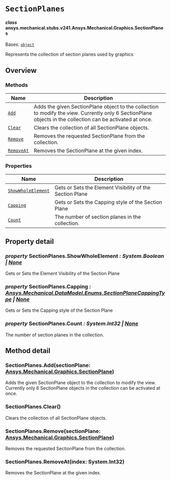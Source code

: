 <!-- vale off -->

<a id="sectionplanes"></a>

# `SectionPlanes`

<a id="ansys.mechanical.stubs.v241.Ansys.Mechanical.Graphics.SectionPlanes"></a>

#### *class* ansys.mechanical.stubs.v241.Ansys.Mechanical.Graphics.SectionPlanes

Bases: [`object`](https://docs.python.org/3/library/functions.html#object)

Represents the collection of section planes used by graphics

<!-- !! processed by numpydoc !! -->

<a id="overview"></a>

## Overview

### Methods

| Name | Description |
|---------------------------------------|--------------------------------------------------------------------------------------------------------------------------------------------------------------|
| [`Add`](#SectionPlanes.Add)           | Adds the given SectionPlane object to the collection to modify the view. Currently only 6 SectionPlane objects in the collection can be activated at once.   |
| [`Clear`](#SectionPlanes.Clear)       | Clears the collection of all SectionPlane objects.                                                                                                           |
| [`Remove`](#SectionPlanes.Remove)     | Removes the requested SectionPlane from the collection.                                                                                                      |
| [`RemoveAt`](#SectionPlanes.RemoveAt) | Removes the SectionPlane at the given index.                                                                                                                 |

### Properties

| Name | Description |
|---------------------------------------------------------|------------------------------------------------------------|
| [`ShowWholeElement`](#SectionPlanes.ShowWholeElement)   | Gets or Sets the Element Visibility of the Section Plane   |
| [`Capping`](#SectionPlanes.Capping)                     | Gets or Sets the Capping style of the Section Plane        |
| [`Count`](#SectionPlanes.Count)                         | The number of section planes in the collection.            |

<a id="property-detail"></a>

## Property detail

<a id="SectionPlanes.ShowWholeElement"></a>

### *property* SectionPlanes.ShowWholeElement *: System.Boolean | [None](https://docs.python.org/3/library/constants.html#None)*

Gets or Sets the Element Visibility of the Section Plane

<!-- !! processed by numpydoc !! -->

<a id="SectionPlanes.Capping"></a>

### *property* SectionPlanes.Capping *: [Ansys.Mechanical.DataModel.Enums.SectionPlaneCappingType](../DataModel/Enums/SectionPlaneCappingType.md#ansys.mechanical.stubs.v241.Ansys.Mechanical.DataModel.Enums.SectionPlaneCappingType) | [None](https://docs.python.org/3/library/constants.html#None)*

Gets or Sets the Capping style of the Section Plane

<!-- !! processed by numpydoc !! -->

<a id="SectionPlanes.Count"></a>

### *property* SectionPlanes.Count *: System.Int32 | [None](https://docs.python.org/3/library/constants.html#None)*

The number of section planes in the collection.

<!-- !! processed by numpydoc !! -->

<a id="method-detail"></a>

## Method detail

<a id="SectionPlanes.Add"></a>

### SectionPlanes.Add(sectionPlane: [Ansys.Mechanical.Graphics.SectionPlane](SectionPlane.md#ansys.mechanical.stubs.v241.Ansys.Mechanical.Graphics.SectionPlane))

Adds the given SectionPlane object to the collection to modify the view. Currently only 6 SectionPlane objects in the collection can be activated at once.

<!-- !! processed by numpydoc !! -->

<a id="SectionPlanes.Clear"></a>

### SectionPlanes.Clear()

Clears the collection of all SectionPlane objects.

<!-- !! processed by numpydoc !! -->

<a id="SectionPlanes.Remove"></a>

### SectionPlanes.Remove(sectionPlane: [Ansys.Mechanical.Graphics.SectionPlane](SectionPlane.md#ansys.mechanical.stubs.v241.Ansys.Mechanical.Graphics.SectionPlane))

Removes the requested SectionPlane from the collection.

<!-- !! processed by numpydoc !! -->

<a id="SectionPlanes.RemoveAt"></a>

### SectionPlanes.RemoveAt(index: System.Int32)

Removes the SectionPlane at the given index.

<!-- !! processed by numpydoc !! -->
<!-- vale on -->
